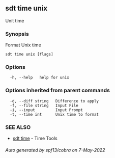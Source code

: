 ## sdt time unix

Unit time

### Synopsis

Format Unix time

```
sdt time unix [flags]
```

### Options

```
  -h, --help   help for unix
```

### Options inherited from parent commands

```
  -d, --diff string   Difference to apply
  -f, --file string   Input File
  -i, --input         Input Prompt
  -t, --time int      Unix time to format
```

### SEE ALSO

* [sdt time](sdt_time.md)	 - Time Tools

###### Auto generated by spf13/cobra on 7-May-2022
